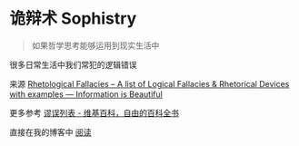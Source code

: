# 诡辩术 Sophistry

> 如果哲学思考能够运用到现实生活中 
> 
很多日常生活中我们常犯的逻辑错误

来源 [Rhetological Fallacies – A list of Logical Fallacies & Rhetorical Devices with examples — Information is Beautiful](https://informationisbeautiful.net/visualizations/rhetological-fallacies/)

更多参考 [谬误列表 - 维基百科，自由的百科全书](https://zh.wikipedia.org/wiki/%E8%AC%AC%E8%AA%A4%E5%88%97%E8%A1%A8)

直接在我的博客中 [阅读](https://blog.imyan.ren/posts/sophistry)
